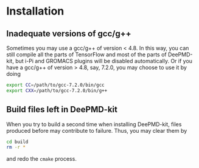 # Installation

## Inadequate versions of gcc/g++

Sometimes you may use a gcc/g++ of version < 4.8. In this way, you can still compile all the parts of TensorFlow and most of the parts of DeePMD-kit, but i-Pi and GROMACS plugins will be disabled automatically. Or if you have a gcc/g++ of version > 4.8, say, 7.2.0, you may choose to use it by doing

```bash
export CC=/path/to/gcc-7.2.0/bin/gcc
export CXX=/path/to/gcc-7.2.0/bin/g++
```

## Build files left in DeePMD-kit

When you try to build a second time when installing DeePMD-kit, files produced before may contribute to failure. Thus, you may clear them by

```bash
cd build
rm -r *
```

and redo the `cmake` process.
